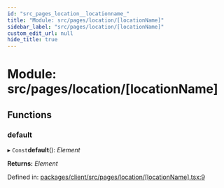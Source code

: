```yaml
---
id: "src_pages_location__locationname_"
title: "Module: src/pages/location/[locationName]"
sidebar_label: "src/pages/location/[locationName]"
custom_edit_url: null
hide_title: true
---
```


# Module: src/pages/location/[locationName]

## Functions

### default

▸ `Const`**default**(): *Element*

**Returns:** *Element*

Defined in: [packages/client/src/pages/location/[locationName].tsx:9](https://github.com/xr3ngine/xr3ngine/blob/673ad6a5f/packages/client/src/pages/location/[locationName].tsx#L9)
